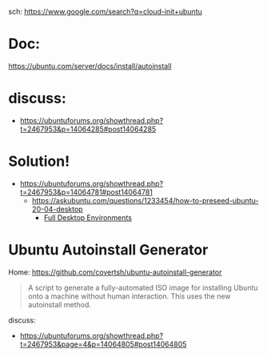 sch: https://www.google.com/search?q=cloud-init+ubuntu

# Doc:
https://ubuntu.com/server/docs/install/autoinstall

# discuss:
- https://ubuntuforums.org/showthread.php?t=2467953&p=14064285#post14064285

# Solution!
- https://ubuntuforums.org/showthread.php?t=2467953&p=14064781#post14064781
  - https://askubuntu.com/questions/1233454/how-to-preseed-ubuntu-20-04-desktop
    - [Full Desktop Environments](https://help.ubuntu.com/community/ServerGUI#Full_Desktop_Environments)


# Ubuntu Autoinstall Generator
Home: https://github.com/covertsh/ubuntu-autoinstall-generator
>A script to generate a fully-automated ISO image for installing Ubuntu onto a machine without human interaction. This uses the new autoinstall method.

discuss:
- https://ubuntuforums.org/showthread.php?t=2467953&page=4&p=14064805#post14064805
